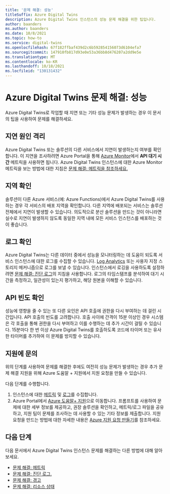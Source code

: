 ```yaml
---
title: '문제 해결: 성능'
titleSuffix: Azure Digital Twins
description: Azure Digital Twins 인스턴스의 성능 문제 해결을 위한 팁입니다.
author: baanders
ms.author: baanders
ms.date: 10/8/2021
ms.topic: how-to
ms.service: digital-twins
ms.openlocfilehash: 67f182ffbaf439d2c6b592854156073d6104efa7
ms.sourcegitcommit: 147910fb817d93e0e53a36bb8d476207a2dd9e5e
ms.translationtype: MT
ms.contentlocale: ko-KR
ms.lasthandoff: 10/18/2021
ms.locfileid: "130131432"
---
```

# <a name="troubleshooting-azure-digital-twins-performance"></a>Azure Digital Twins 문제 해결: 성능

Azure Digital Twins로 작업할 때 지연 또는 기타 성능 문제가 발생하는 경우 이 문서의 팁을 사용하여 문제를 해결하세요.

## <a name="isolate-the-source-of-the-delay"></a>지연 원인 격리

Azure Digital Twins 또는 솔루션의 다른 서비스에서 지연이 발생하는지 여부를 확인합니다. 이 지연을 조사하려면 Azure Portal을 통해 [Azure Monitor](../azure-monitor/essentials/quick-monitor-azure-resource.md)에서 **API 대기 시간** 메트릭을 사용하면 됩니다. Azure Digital Twins 인스턴스에 대한 Azure Monitor 메트릭을 보는 방법에 대한 지침은 [문제 해결: 메트릭을 참조하세요.](troubleshoot-metrics.md)

## <a name="check-regions"></a>지역 확인

솔루션이 다른 Azure 서비스(예: Azure Functions)에서 Azure Digital Twins를 사용하는 경우 각 서비스의 배포 지역을 확인합니다. 다른 지역에 배포되는 서비스는 솔루션 전체에서 지연이 발생할 수 있습니다. 의도적으로 분산 솔루션을 만드는 것이 아니라면 실수로 지연이 발생하지 않도록 동일한 지역 내에 모든 서비스 인스턴스를 배포하는 것이 좋습니다.

## <a name="check-logs"></a>로그 확인

Azure Digital Twins는 다른 데이터 중에서 성능을 모니터링하는 데 도움이 되도록 서비스 인스턴스에 대한 로그를 수집할 수 있습니다. [Log Analytics](../azure-monitor/logs/log-analytics-overview.md) 또는 사용자 지정 스토리지 메커니즘으로 로그를 보낼 수 있습니다. 인스턴스에서 로깅을 사용하도록 설정하려면 [문제 해결: 진단 로그](troubleshoot-diagnostics.md)의 지침을 사용합니다. 로그의 타임스탬프를 분석하여 대기 시간을 측정하고, 일관성이 있는지 평가하고, 해당 원본을 이해할 수 있습니다.

## <a name="check-api-frequency"></a>API 빈도 확인

성능에 영향을 줄 수 있는 또 다른 요인은 API 호출에 권한을 다시 부여하는 데 걸린 시간입니다. API 호출의 빈도를 고려합니다. 호출 사이에 간격이 15분 이상인 경우 시스템은 각 호출을 통해 권한을 다시 부여하고 이를 수행하는 데 추가 시간이 걸릴 수 있습니다. 15분마다 한 번 이상 Azure Digital Twins를 호출하도록 코드에 타이머 또는 유사한 타이머를 추가하여 이 문제를 방지할 수 있습니다.

## <a name="contact-support"></a>지원에 문의

위의 단계를 사용하여 문제를 해결한 후에도 여전히 성능 문제가 발생하는 경우 추가 문제 해결 지원을 위해 Azure 도움말 + 지원에서 지원 요청을 만들 수 있습니다. 

다음 단계를 수행합니다.

1. 인스턴스에 대한 [메트릭](troubleshoot-metrics.md) 및 [로그](troubleshoot-diagnostics.md)를 수집합니다.
2. Azure Portal에서 [Azure 도움말+ 지원](https://ms.portal.azure.com/#blade/Microsoft_Azure_Support/HelpAndSupportBlade/newsupportrequest)으로 이동합니다. 프롬프트를 사용하여 문제에 대한 세부 정보를 제공하고, 권장 솔루션을 확인하고, 메트릭/로그 파일을 공유하고, 지원 팀이 문제를 조사하는 데 사용할 수 있는 기타 정보를 제출합니다. 지원 요청을 만드는 방법에 대한 자세한 내용은 [Azure 지원 요청 만들기](../azure-portal/supportability/how-to-create-azure-support-request.md)를 참조하세요.

## <a name="next-steps"></a>다음 단계

다음 문서에서 Azure Digital Twins 인스턴스 문제를 해결하는 다른 방법에 대해 알아보세요.
* [문제 해결: 메트릭](troubleshoot-metrics.md)
* [문제 해결: 진단 로그.](troubleshoot-diagnostics.md)
* [문제 해결: 경고](troubleshoot-alerts.md)
* [문제 해결: 리소스 상태](troubleshoot-resource-health.md)
